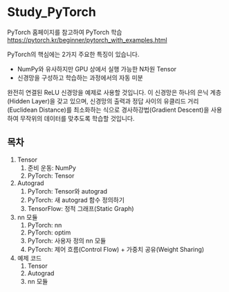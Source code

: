 # Study_PyTorch

PyTorch 홈페이지를 참고하여 PyTorch 학습
https://pytorch.kr/beginner/pytorch_with_examples.html

PyTorch의 핵심에는 2가지 주요한 특징이 있습니다.
  - NumPy와 유사하지만 GPU 상에서 실행 가능한 N차원 Tensor
  - 신경망을 구성하고 학습하는 과정에서의 자동 미분

완전히 연결된 ReLU 신경망을 예제로 사용할 것입니다. 이 신경망은 하나의 은닉 계층(Hidden Layer)을 갖고 있으며, 신경망의 출력과 정답 사이의 유클리드 거리(Euclidean Distance)를 최소화하는 식으로 경사하강법(Gradient Descent)을 사용하여 무작위의 데이터를 맞추도록 학습할 것입니다.

## 목차
1. Tensor
    1. 준비 운동: NumPy
    2. PyTorch: Tensor
2. Autograd
    1. PyTorch: Tensor와 autograd
    2. PyTorch: 새 autograd 함수 정의하기
    3. TensorFlow: 정적 그래프(Static Graph)
3. nn 모듈
    1. PyTorch: nn
    2. PyTorch: optim
    3. PyTorch: 사용자 정의 nn 모듈
    4. PyTorch: 제어 흐름(Control Flow) + 가중치 공유(Weight Sharing)
4. 예제 코드
    1. Tensor
    2. Autograd
    3. nn 모듈
